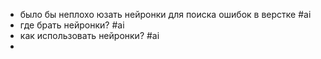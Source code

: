 - было бы неплохо юзать нейронки для поиска ошибок в верстке #ai
- где брать нейронки? #ai
- как использовать нейронки? #ai
-